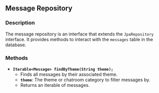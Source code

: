 ## Message Repository

### Description
The message repository is an interface that extends the `JpaRepository` interface. It provides methods to interact with the `messages` table in the database.

### Methods
- **`Iterable<Message> findByTheme(String theme);`**
    - Finds all messages by their associated theme.
    - **`theme`**: The theme or chatroom category to filter messages by.
    - Returns an iterable of messages.